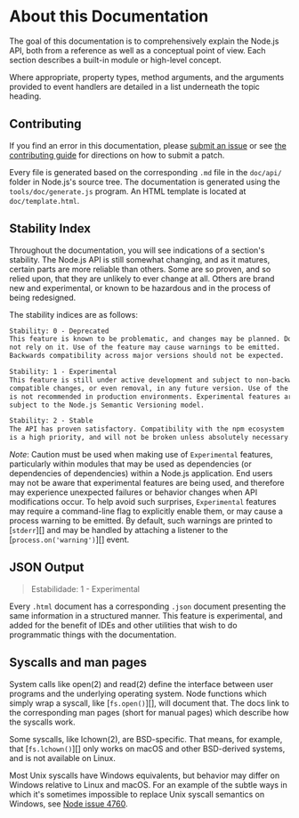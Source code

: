 # About this Documentation

<!--introduced_in=v0.10.0-->

<!-- type=misc -->

The goal of this documentation is to comprehensively explain the Node.js API, both from a reference as well as a conceptual point of view. Each section describes a built-in module or high-level concept.

Where appropriate, property types, method arguments, and the arguments provided to event handlers are detailed in a list underneath the topic heading.

## Contributing

If you find an error in this documentation, please [submit an issue](https://github.com/nodejs/node/issues/new) or see [the contributing guide](https://github.com/nodejs/node/blob/master/CONTRIBUTING.md) for directions on how to submit a patch.

Every file is generated based on the corresponding `.md` file in the `doc/api/` folder in Node.js's source tree. The documentation is generated using the `tools/doc/generate.js` program. An HTML template is located at `doc/template.html`.

## Stability Index

<!--type=misc-->

Throughout the documentation, you will see indications of a section's stability. The Node.js API is still somewhat changing, and as it matures, certain parts are more reliable than others. Some are so proven, and so relied upon, that they are unlikely to ever change at all. Others are brand new and experimental, or known to be hazardous and in the process of being redesigned.

The stability indices are as follows:

```txt
Stability: 0 - Deprecated
This feature is known to be problematic, and changes may be planned. Do
not rely on it. Use of the feature may cause warnings to be emitted.
Backwards compatibility across major versions should not be expected.
```

```txt
Stability: 1 - Experimental
This feature is still under active development and subject to non-backwards
compatible changes, or even removal, in any future version. Use of the feature
is not recommended in production environments. Experimental features are not
subject to the Node.js Semantic Versioning model.
```

```txt
Stability: 2 - Stable
The API has proven satisfactory. Compatibility with the npm ecosystem
is a high priority, and will not be broken unless absolutely necessary.
```

*Note*: Caution must be used when making use of `Experimental` features, particularly within modules that may be used as dependencies (or dependencies of dependencies) within a Node.js application. End users may not be aware that experimental features are being used, and therefore may experience unexpected failures or behavior changes when API modifications occur. To help avoid such surprises, `Experimental` features may require a command-line flag to explicitly enable them, or may cause a process warning to be emitted. By default, such warnings are printed to [`stderr`][] and may be handled by attaching a listener to the [`process.on('warning')`][] event.

## JSON Output

<!-- YAML
added: v0.6.12
-->

> Estabilidade: 1 - Experimental

Every `.html` document has a corresponding `.json` document presenting the same information in a structured manner. This feature is experimental, and added for the benefit of IDEs and other utilities that wish to do programmatic things with the documentation.

## Syscalls and man pages

System calls like open(2) and read(2) define the interface between user programs and the underlying operating system. Node functions which simply wrap a syscall, like [`fs.open()`][], will document that. The docs link to the corresponding man pages (short for manual pages) which describe how the syscalls work.

Some syscalls, like lchown(2), are BSD-specific. That means, for example, that [`fs.lchown()`][] only works on macOS and other BSD-derived systems, and is not available on Linux.

Most Unix syscalls have Windows equivalents, but behavior may differ on Windows relative to Linux and macOS. For an example of the subtle ways in which it's sometimes impossible to replace Unix syscall semantics on Windows, see [Node issue 4760](https://github.com/nodejs/node/issues/4760).